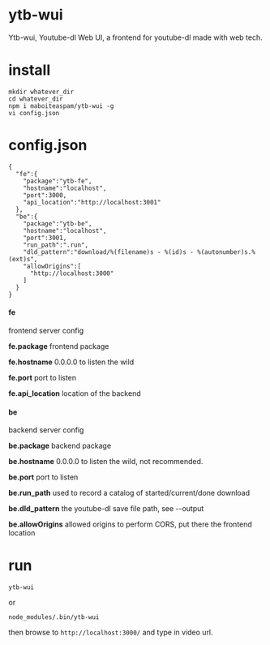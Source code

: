 
ytb-wui
========

Ytb-wui, Youtube-dl Web UI, a frontend for youtube-dl made with web tech.

install
========

````
mkdir whatever_dir
cd whatever_dir
npm i maboiteaspam/ytb-wui -g
vi config.json
````

config.json
========

````
{
  "fe":{
    "package":"ytb-fe",
    "hostname":"localhost",
    "port":3000,
    "api_location":"http://localhost:3001"
  },
  "be":{
    "package":"ytb-be",
    "hostname":"localhost",
    "port":3001,
    "run_path":".run",
    "dld_pattern":"download/%(filename)s - %(id)s - %(autonumber)s.%(ext)s",
    "allowOrigins":[
      "http://localhost:3000"
    ]
  }
}
````

#### fe
frontend server config

**fe.package** frontend package

**fe.hostname**  0.0.0.0 to listen the wild

**fe.port** port to listen

**fe.api_location** location of the backend

#### be
backend server config

**be.package** backend package

**be.hostname** 0.0.0.0 to listen the wild, not recommended.

**be.port** port to listen

**be.run_path** used to record a catalog of started/current/done download

**be.dld_pattern** the youtube-dl save file path, see --output

**be.allowOrigins** allowed origins to perform CORS, put there the frontend location


run
========

````
ytb-wui
````

or

````
node_modules/.bin/ytb-wui
````

then browse to ```http://localhost:3000/``` and type in video url.

